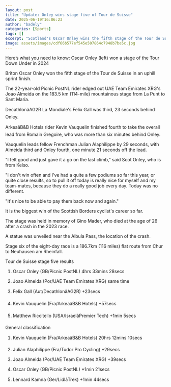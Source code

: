 ```yaml
---
layout: post
title: "Update: Onley wins stage five of Tour de Suisse"
date: 2025-06-19T16:06:23
author: "badely"
categories: [Sports]
tags: []
excerpt: "Scotland's Oscar Onley wins the fifth stage of the Tour de Suisse by the length of a tyre."
image: assets/images/cdf66b577ef545e507864c7948b7be5c.jpg
---
```


Here’s what you need to know: Oscar Onley (left) won a stage of the Tour Down Under in 2024

Briton Oscar Onley won the fifth stage of the Tour de Suisse in an uphill sprint finish.

The 22-year-old Picnic PostNL rider edged out UAE Team Emirates XRG's Joao Almeida on the 183.5 km (114-mile) mountainous stage from La Punt to Sant Maria.

DecathlonâAG2R La Mondiale's Felix Gall was third, 23 seconds behind Onley.

ArkeaâB&B Hotels rider Kevin Vauquelin finished fourth to take the overall lead from Romain Gregoire, who was more than six minutes behind Onley.

Vauquelin leads fellow Frenchman Julian Alaphilippe by 29 seconds, with Almeida third and Onley fourth, one minute 21 seconds off the lead.

"I felt good and just gave it a go on the last climb," said Scot Onley, who is from Kelso.

"I don't win often and I've had a quite a few podiums so far this year, or quite close results, so to pull it off today is really nice for myself and my team-mates, because they do a really good job every day. Today was no different.

"It's nice to be able to pay them back now and again."

It is the biggest win of the Scottish Borders cyclist's career so far.

The stage was held in memory of Gino Mader, who died at the age of 26 after a crash in the 2023 race.

A statue was unveiled near the Albula Pass, the location of the crash.

Stage six of the eight-day race is a 186.7km (116 miles) flat route from Chur to Neuhausen am Rheinfall.

Tour de Suisse stage five results

1. Oscar Onley (GB/Picnic PostNL) 4hrs 33mins 28secs

2. Joao Almeida (Por/UAE Team Emirates XRG) same time

3. Felix Gall (Aut/DecathlonâAG2R) +23secs

4. Kevin Vauquelin (Fra/ArkeaâB&B Hotels) +57secs

5. Matthew Riccitello (USA/IsraelâPremier Tech) +1min 5secs

General classification

1. Kevin Vauquelin (Fra/ArkeaâB&B Hotels) 20hrs 12mins 10secs

2. Julian Alaphilippe (Fra/Tudor Pro Cycling) +29secs

3. Joao Almeida (Por/UAE Team Emirates XRG) +39secs

4. Oscar Onley (GB/Picnic PostNL) +1min 21secs

5. Lennard Kamna (Ger/LidlâTrek) +1min 44secs

